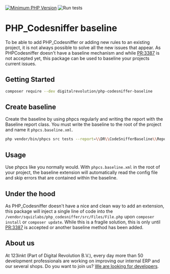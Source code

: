 [![Minimum PHP Version](https://img.shields.io/badge/php-%3E%3D%207.4-8892BA)](https://php.net/)
![Run tests](https://github.com/123inkt/php-codesniffer-baseline/workflows/Run%20checks/badge.svg)

# PHP_Codesniffer baseline

To be able to add PHP_Codesniffer or adding new rules to an existing project, it is not always possible to solve
all the new issues that appear. As PHPCodesniffer doesn't have a baseline mechanism and while 
[PR:3387](https://github.com/squizlabs/PHP_CodeSniffer/pull/3387) is not accepted yet, this package can be used to
baseline your projects current issues.

## Getting Started

```bash
composer require --dev digitalrevolution/php-codesniffer-baseline
```

## Create baseline
Create the baseline by using phpcs regularly and writing the report with the Baseline report class. You must write the baseline
to the root of the project and name it `phpcs.baseline.xml`.
```bash
php vendor/bin/phpcs src tests --report=\\DR\\CodeSnifferBaseline\\Reports\\Baseline --report-file=phpcs.baseline.xml --basepath=/path/to/project/root
```

## Usage
Use phpcs like you normally would. With `phpcs.baseline.xml` in the root of your project, the baseline extension will automatically read the config 
file and skip errors that are contained within the baseline.

## Under the hood

As PHP_Codesniffer doesn't have a nice and clean way to add an extension, this package will inject a single line of code
into the `/vendor/squizlabs/php_codesniffer/src/Files/File.php` upon `composer install` or `composer update`. While this
is a fragile solution, this is only until [PR:3387](https://github.com/squizlabs/PHP_CodeSniffer/pull/3387) is accepted 
or another baseline method has been added.

## About us

At 123inkt (Part of Digital Revolution B.V.), every day more than 50 development professionals are working on improving our internal ERP 
and our several shops. Do you want to join us? [We are looking for developers](https://www.werkenbij123inkt.nl/zoek-op-afdeling/it).

